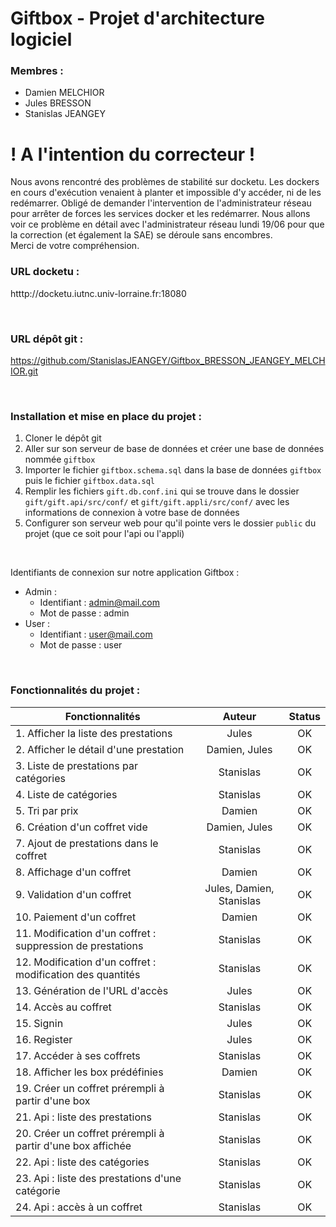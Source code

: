 # Giftbox - Projet d'architecture logiciel

### Membres :
- Damien MELCHIOR
- Jules BRESSON
- Stanislas JEANGEY

# ! A l'intention du correcteur !
Nous avons rencontré des problèmes de stabilité sur docketu. Les dockers en cours d'exécution venaient à 
planter et impossible d'y accéder, ni de les redémarrer. Obligé de demander l'intervention de l'administrateur
réseau pour arrêter de forces les services docker et les redémarrer. Nous allons voir ce problème en détail 
avec l'administrateur réseau lundi 19/06 pour que la correction (et également la SAE) se déroule sans encombres.  
Merci de votre compréhension.

### URL docketu : 
htttp://docketu.iutnc.univ-lorraine.fr:18080

<br>

### URL dépôt git : 
https://github.com/StanislasJEANGEY/Giftbox_BRESSON_JEANGEY_MELCHIOR.git

<br>

### Installation et mise en place du projet :
1. Cloner le dépôt git
2. Aller sur son serveur de base de données et créer une base de données nommée `giftbox`
3. Importer le fichier `giftbox.schema.sql` dans la base de données `giftbox` puis le fichier `giftbox.data.sql`
4. Remplir les fichiers `gift.db.conf.ini` qui se trouve dans le dossier `gift/gift.api/src/conf/` et `gift/gift.appli/src/conf/` avec les informations de connexion à votre base de données
5. Configurer son serveur web pour qu'il pointe vers le dossier `public` du projet (que ce soit pour l'api ou l'appli)

<br>

Identifiants de connexion sur notre application Giftbox :
- Admin : 
  - Identifiant : admin@mail.com
  - Mot de passe : admin
- User : 
  - Identifiant : user@mail.com
  - Mot de passe : user

<br>

### Fonctionnalités du projet :
| Fonctionnalités                                            |          Auteur          | Status |
|------------------------------------------------------------|:------------------------:|:------:|
| 1. Afficher la liste des prestations                       |          Jules           |   OK   |
| 2. Afficher le détail d'une prestation                     |      Damien, Jules       |   OK   | 
| 3. Liste de prestations par catégories                     |        Stanislas         |   OK   |
| 4. Liste de catégories                                     |        Stanislas         |   OK   |
| 5. Tri par prix                                            |          Damien          |   OK   |
| 6. Création d'un coffret vide                              |      Damien, Jules       |   OK   |
| 7. Ajout de prestations dans le coffret                    |        Stanislas         |   OK   |
| 8. Affichage d'un coffret                                  |          Damien          |   OK   |
| 9. Validation d'un coffret                                 | Jules, Damien, Stanislas |   OK   |
| 10. Paiement d'un coffret                                  |          Damien          |   OK   |
| 11. Modification d'un coffret : suppression de prestations |        Stanislas         |   OK   |
| 12. Modification d'un coffret : modification des quantités |        Stanislas         |   OK   |
| 13. Génération de l'URL d'accès                            |          Jules           |   OK   |
| 14. Accès au coffret                                       |        Stanislas         |   OK   |
| 15. Signin                                                 |          Jules           |   OK   |
| 16. Register                                               |          Jules           |   OK   |
| 17. Accéder à ses coffrets                                 |        Stanislas         |   OK   |
| 18. Afficher les box prédéfinies                           |          Damien          |   OK   |
| 19. Créer un coffret prérempli à partir d'une box          |        Stanislas         |   OK   |
| 21. Api : liste des prestations                            |        Stanislas         |   OK   |
| 20. Créer un coffret prérempli à partir d'une box affichée |        Stanislas         |   OK   |
| 22. Api : liste des catégories                             |        Stanislas         |   OK   |
| 23. Api : liste des prestations d'une catégorie            |        Stanislas         |   OK   |
| 24. Api : accès à un coffret                               |        Stanislas         |   OK   |
